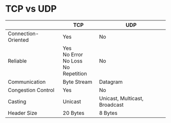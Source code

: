 # TCP vs UDP

||TCP|UDP|
|---|---|---|
|Connection-Oriented|Yes|No|
|Reliable|Yes<br />No Error<br />No Loss<br />No Repetition|No|
|Communication|Byte Stream|Datagram|
|Congestion Control|Yes|No|
|Casting|Unicast|Unicast, Multicast, Broadcast|
|Header Size|20 Bytes|8 Bytes|

